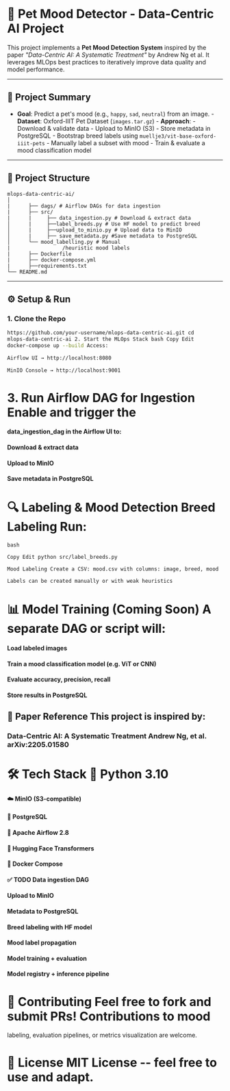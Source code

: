 # 🐶 Pet Mood Detector - Data-Centric AI Project

This project implements a **Pet Mood Detection System** inspired by
the paper _"Data-Centric AI: A Systematic Treatment"_ by Andrew Ng
et al. It leverages MLOps best practices to iteratively improve data
quality and model performance.

---

## 📌 Project Summary

- **Goal**: Predict a pet's mood (e.g., `happy`, `sad`,
`neutral`) from an image. - **Dataset**: Oxford-IIIT Pet Dataset
(`images.tar.gz`) - **Approach**:  - Download & validate data  -
Upload to MinIO (S3)  - Store metadata in PostgreSQL  - Bootstrap breed
labels using `muellje3/vit-base-oxford-iiit-pets`  - Manually label a
subset with mood  - Train & evaluate a mood classification model

---

## 🧱 Project Structure
```
mlops-data-centric-ai/
│
|      ├── dags/ # Airflow DAGs for data ingestion
|      ├── src/
|      |     ├── data_ingestion.py # Download & extract data
│      |     ├──label_breeds.py # Use HF model to predict breed
│      |     ├──upload_to_minio.py # Upload data to MinIO
│      |     ├── save_metadata.py #Save metadata to PostgreSQL
│      └── mood_labelling.py # Manual
|                 /heuristic mood labels 
|      ├── Dockerfile
|      ├── docker-compose.yml
|      ├──requirements.txt
└── README.md

```

---

## ⚙️ Setup & Run

### 1. Clone the Repo

```bash git clone
https://github.com/your-username/mlops-data-centric-ai.git cd
mlops-data-centric-ai 2. Start the MLOps Stack bash Copy Edit
docker-compose up --build Access:

Airflow UI → http://localhost:8080

MinIO Console → http://localhost:9001

```

# 3. Run Airflow DAG for Ingestion Enable and trigger the
#### data_ingestion_dag in the Airflow UI to:

#### Download & extract data

#### Upload to MinIO

#### Save metadata in PostgreSQL

# 🔍 Labeling & Mood Detection Breed Labeling Run:

``` 
bash 
 
Copy Edit python src/label_breeds.py 

Mood Labeling Create a CSV: mood.csv with columns: image, breed, mood

Labels can be created manually or with weak heuristics

```

# 📊 Model Training (Coming Soon) A separate DAG or script will:

#### Load labeled images

#### Train a mood classification model (e.g. ViT or CNN)

#### Evaluate accuracy, precision, recall

#### Store results in PostgreSQL

## 📌 Paper Reference This project is inspired by:

### Data-Centric AI: A Systematic Treatment Andrew Ng, et al. arXiv:2205.01580

# 🛠️ Tech Stack 🐍 Python 3.10

#### ☁️ MinIO (S3-compatible)

#### 🐘 PostgreSQL

#### 📅 Apache Airflow 2.8

#### 🤗 Hugging Face Transformers

#### 🐳 Docker Compose

#### ✅ TODO Data ingestion DAG

#### Upload to MinIO

#### Metadata to PostgreSQL

#### Breed labeling with HF model

#### Mood label propagation

#### Model training + evaluation

#### Model registry + inference pipeline

# 👥 Contributing Feel free to fork and submit PRs! Contributions to mood
labeling, evaluation pipelines, or metrics visualization are welcome.

# 📄 License MIT License -- feel free to use and adapt.


